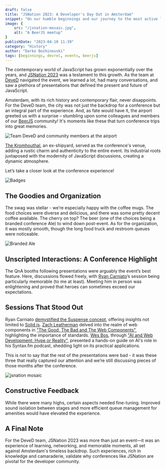 ```yaml
---
draft: false
title: "JSNation 2023: A Developer's Day Out in Amsterdam"
snippet: "On our humble beginnings and our journey to the most active local IT organization"
image: {
    src: "/jsnation-mosaic.jpg",
    alt: "A BeerJS meetup"
}
publishDate: "2023-04-10 11:39"
category: "History"
author: "Darko Bozhinovski"
tags: [beginnings, devrel, events, beerjs]
---
```


The contemporary world of JavaScript has grown exponentially over the years, and [JSNation 2023](https://jsnation.com/) was a testament to this growth. As the team at [DeveD](https://deved.mk/) navigated the event, we learned a lot, had many conversations, and saw a plethora of presentations that defined the present and future of JavaScript.

Amsterdam, with its rich history and contemporary flair, never disappoints. For the DeveD team, the city was not just the backdrop for a conference but an integral part of the experience. And, as fate would have it, the airport greeted us with a surprise – stumbling upon some colleagues and members of our [BeerJS](https://beerjs.mk/) community! It's moments like these that turn conference trips into great memories.

![Team DeveD and community members at the airport](/PXL_20230531_110505555.jpg)

[The Kromhouthal](https://kromhouthal.com/en/), an ex-shipyard, served as the conference's venue, adding a rustic charm and authenticity to the entire event. Its industrial roots juxtaposed with the modernity of JavaScript discussions, creating a dynamic atmosphere.

Let’s take a closer look at the conference experience!

![Badges](/PXL_20230531_183848487.jpg)

## The Goodies and Organization 

The swag was stellar - we’re especially happy with the coffee mugs. The food choices were diverse and delicious, and there was some pretty decent coffee available. The cherry on top? The beer (one of the choices being a branded conference Ale) to wind down post-event. As for the organization, it was mostly smooth, though the long food truck and restroom queues were noticeable.

![Branded Ale](/PXL_20230601_154652677.jpg)

## Unscripted Interactions: A Conference Highlight

The QnA booths following presentations were arguably the event’s best feature. Here, discussions flowed freely, with [Ryan Carniato](https://twitter.com/RyanCarniato)’s session being particularly memorable (to me at least). Meeting him in person was enlightening and proved that heroes can sometimes exceed our expectations.

## Sessions That Stood Out

Ryan Carniato [demystified the Suspense concept](https://portal.gitnation.org/contents/solidjs-why-all-the-suspense), offering insights not limited to [Solid.js](https://www.solidjs.com). [Zach Leatherman](https://www.zachleat.com/) delved into the realm of web components in ["The Good, The Bad and The Web Components"](https://portal.gitnation.org/contents/the-good-the-bad-and-the-web-components), highlighting the importance of standards. [Wes Bos](https://wesbos.com/), through ["AI and Web Development: Hype or Reality"](https://portal.gitnation.org/contents/ai-and-web-development-hype-or-reality), presented a hands-on guide on AI's role in his Syntax.fm podcast, shedding light on its practical applications.

This is not to say that the rest of the presentations were bad - it was these three that really captured our attention and we’re still discussing pieces of those months after the conference.

![jsnation mosaic](/jsnation-mosaic.jpg)

## Constructive Feedback

While there were many highs, certain aspects needed fine-tuning. Improved sound isolation between stages and more efficient queue management for amenities would have elevated the experience.

## A Final Note

For the DeveD team, JSNation 2023 was more than just an event—it was an experience of learning, networking, and memorable moments, all set against Amsterdam's timeless backdrop. Such experiences, rich in knowledge and camaraderie, validate why conferences like JSNation are pivotal for the developer community.